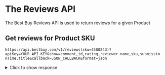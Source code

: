# The Reviews API
 The Best Buy Reviews API is used to return reviews for a given Product

 ## Get reviews for Product SKU
 ```https://api.bestbuy.com/v1/reviews(sku=4580243)?apiKey=YOUR_API_KEY&show=comment,id,rating,reviewer.name,sku,submissionTime,title&callback=JSON_CALLBACK&format=json```
<details>
<summary>Click to show response</summary>

```json
{
    "from": 1,
    "to": 10,
    "currentPage": 1,
    "total": 35,
    "totalPages": 4,
    "queryTime": "0.036",
    "totalTime": "0.064",
    "partial": false,
    "canonicalUrl": "/v1/reviews(sku=4580243)?show=comment,id,rating,reviewer.name,sku,submissionTime,title&format=json&apiKey=wjfj6cvuvjas4hmrnj8dhvtf",
    "reviews": [
        {
            "comment": "This is the 3rd Logitech surround sound system I have purchased. You cannot get a better system for the money. You actually would have to pay 3 to 4 times the amount. I like to pair my z906 system with a Creative sound card. The creative software is great for equalizing the sound to fit what ever room you put these in. The bass is amazing. I have to set the sub woofer way down, so as to not disturb the neighbors. I whole heatedly give this product the git recommendation!",
            "id": 228257419,
            "rating": 5,
            "reviewer": [
                {
                    "name": "gitonwiddit"
                }
            ],
            "sku": 4580243,
            "submissionTime": "2020-05-01T15:55:23",
            "title": "Best surround sound system for the buck."
        },
        {
            "comment": "Of course you need a bit of space to support a 6 speaker setup, and you need a way to get a pair of speakers behind you effectively. Logitech does include extremely long rear cables, and I've had them wrapping entire (small) rooms before, but if you can get passed that, this kit makes for an outstanding 5.1 PC sound system. I end up running the hardware at about half volume, and the OS at like 20%, and it's plenty loud, and the quality is spot on. It was raining in a game once, and I wasn't sure if it was the speakers, or if it was outside a nearby window. And don't try and suggest that 2 speakers in a headset of double the price can compare to a solid 5.1 setup like this, you can tell the direction of the sound, and that just doesn't happen with a headset. Only request I have is that the volume knob control box was a bit heavier so it didn't slide around. In the end it's just on the corner of my desk and I use the remote if I ever need to change anything.",
            "id": 228183354,
            "rating": 5,
            "reviewer": [
                {
                    "name": null
                }
            ],
            "sku": 4580243,
            "submissionTime": "2020-04-30T20:59:18",
            "title": "Logitech doesn't mess around"
        },
        {
            "comment": "5.1 surround in games is epic, you can hear exactly where enemies are. The sub in this set is huge, bass you can feel in your chest, your walls, your neighbor's walls. I've never heard computer speakers this clean, no noise no hiss no distortion... just pure sound. I've heard things in music that I never knew were there. If you're connecting these to a PC/TV use the optical input for a completely digital signal to the amp.\n\nSooo good. The price is worth it. Just buy them. Make yourself happy.",
            "id": 227826073,
            "rating": 5,
            "reviewer": [
                {
                    "name": "Jerbear"
                }
            ],
            "sku": 4580243,
            "submissionTime": "2020-04-24T15:51:54",
            "title": "Best computer speakers on the market."
        },
        {
            "comment": "These speakers for the price are amazing. Best Buy has super fast shipping also. I definitely recommend Best Buy!!",
            "id": 227397452,
            "rating": 5,
            "reviewer": [
                {
                    "name": "JDrizzle"
                }
            ],
            "sku": 4580243,
            "submissionTime": "2020-04-17T15:12:18",
            "title": "High End Surround Sound For A Great Price"
        },
        {
            "comment": "Music.  Or if you're plugging it into the computer. This is louder and has more bass . my neighbors can hear me \nI would not advise purchasing if you live in a condo or apartment. For the money is blows every soundbar or other systems for half the cost. \nSystem rocks!!!",
            "id": 224867573,
            "rating": 5,
            "reviewer": [
                {
                    "name": "Buster724072"
                }
            ],
            "sku": 4580243,
            "submissionTime": "2020-02-07T17:25:44",
            "title": "So far excellent 5.1 surround"
        },
        {
            "comment": "Great all around speaker system. It replaced the two older Logitech systems that I had. One was for my computer setup and the other one was for my TV/DVD/PS setup. It sounds great and has plenty of bass, enough to sake the dishes in the kitchen when turned up.",
            "id": 223818242,
            "rating": 5,
            "reviewer": [
                {
                    "name": "bobg"
                }
            ],
            "sku": 4580243,
            "submissionTime": "2020-01-04T12:06:07",
            "title": "Great all around speaker system"
        },
        {
            "comment": "Its great sounds my son enjoying it, its 5 star my son connected to his computer and its like a real boombox sounds",
            "id": 223307684,
            "rating": 5,
            "reviewer": [
                {
                    "name": "Amor"
                }
            ],
            "sku": 4580243,
            "submissionTime": "2019-12-20T17:13:23",
            "title": "My son enjoying his fistt logitic speaker"
        },
        {
            "comment": "This is NOT a high end system, but it will fill a room with solid sound.  If you use it for TV, movies, etc.; it will more than satisfy you.  If you are a demanding audio purest, this is not the system for you.\n\nThe extreme ends of the frequency range are not as full as higher end systems.  Car chases and explosions sound great, but concert class audio will not be near live performance quality.\n\nLower review complaining of the system failing after a few hours of LOUD use are putting demand on this system it was never meant to meet.  You also need to make sure the sub woofer and control unit have good ventilation to prevent over heating.",
            "id": 221760689,
            "rating": 5,
            "reviewer": [
                {
                    "name": "Bruno"
                }
            ],
            "sku": 4580243,
            "submissionTime": "2019-10-23T14:33:53",
            "title": "Good Budget Home Theater System"
        },
        {
            "comment": "Crisp and clean audio great for a gaming PC. When playing single player games I hate having to wear headsets so this was a great option. Highs and lows work wonderfully. Having a remote as well is a very nice option.",
            "id": 221588024,
            "rating": 5,
            "reviewer": [
                {
                    "name": "CougarKnight"
                }
            ],
            "sku": 4580243,
            "submissionTime": "2019-10-17T15:56:14",
            "title": "Beautiful PC speaker system"
        },
        {
            "comment": "Great sound, blows my old setup out of the water with ease. Just need to get some wall mount brackets and I'm good to go. Nice having a remote control.",
            "id": 220743045,
            "rating": 5,
            "reviewer": [
                {
                    "name": "WhiteChocolate"
                }
            ],
            "sku": 4580243,
            "submissionTime": "2019-09-13T22:53:42",
            "title": "Perfect"
        }
    ]
}
```
</details>
